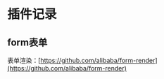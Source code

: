 # 插件记录

## form表单
表单渲染：[https://github.com/alibaba/form-render](https://github.com/alibaba/form-render)
